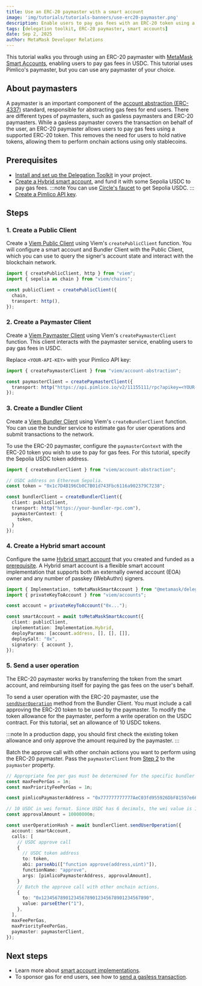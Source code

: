 ```yaml
---
title: Use an ERC-20 paymaster with a smart account
image: 'img/tutorials/tutorials-banners/use-erc20-paymaster.png'
description: Enable users to pay gas fees with an ERC-20 token using a smart account and paymaster.
tags: [delegation toolkit, ERC-20 paymaster, smart accounts]
date: Sep 2, 2025
author: MetaMask Developer Relations
---
```


This tutorial walks you through using an ERC-20 paymaster with [MetaMask Smart Accounts](/delegation-toolkit/concepts/smart-accounts), enabling users to pay gas fees in USDC.
This tutorial uses Pimlico's paymaster, but you can use any paymaster of your choice.

## About paymasters

A paymaster is an important component of the [account abstraction (ERC-4337)](/delegation-toolkit/concepts/smart-accounts) standard, responsible for abstracting gas fees for end users. 
There are different types of paymasters, such as gasless paymasters and ERC-20 paymasters. 
While a gasless paymaster covers the transaction on behalf of the user, an ERC-20 paymaster allows users to pay gas fees using a supported ERC-20 token.
This removes the need for users to hold native tokens, allowing them to perform onchain actions using only stablecoins.

## Prerequisites

- [Install and set up the Delegation Toolkit](/delegation-toolkit/get-started/install) in your project.
- [Create a Hybrid smart account](/delegation-toolkit/development/guides/smart-accounts/create-smart-account), and fund it with some Sepolia USDC to pay gas fees.
  :::note
  You can use [Circle's faucet](https://faucet.circle.com/) to get Sepolia USDC.
  :::
- [Create a Pimlico API key](https://docs.pimlico.io/guides/create-api-key#create-api-key).

## Steps

### 1. Create a Public Client

Create a [Viem Public Client](https://viem.sh/docs/clients/public) using Viem's `createPublicClient` function.
You will configure a smart account and Bundler Client with the Public Client, which you can use to query the signer's account state and interact with the blockchain network.

```typescript
import { createPublicClient, http } from "viem";
import { sepolia as chain } from "viem/chains";

const publicClient = createPublicClient({
  chain,
  transport: http(),
});
```

### 2. Create a Paymaster Client

Create a [Viem Paymaster Client](https://viem.sh/account-abstraction/clients/paymaster)
using Viem's `createPaymasterClient` function. This client interacts with the paymaster service, enabling users to pay gas fees in USDC.

Replace `<YOUR-API-KEY>` with your Pimlico API key:

```typescript
import { createPaymasterClient } from "viem/account-abstraction";

const paymasterClient = createPaymasterClient({
  transport: http("https://api.pimlico.io/v2/11155111/rpc?apikey=<YOUR-API-KEY>"),
});
```

### 3. Create a Bundler Client

Create a [Viem Bundler Client](https://viem.sh/account-abstraction/clients/bundler) using Viem's `createBundlerClient` function. You can use the bundler service to estimate gas for user operations and submit transactions to the network.

To use the ERC-20 paymaster, configure the `paymasterContext` with the ERC-20 token you wish to use to pay for gas fees.
For this tutorial, specify the Sepolia USDC token address.

```typescript
import { createBundlerClient } from "viem/account-abstraction";

// USDC address on Ethereum Sepolia.
const token = "0x1c7D4B196Cb0C7B01d743Fbc6116a902379C7238";

const bundlerClient = createBundlerClient({
  client: publicClient,
  transport: http("https://your-bundler-rpc.com"),
  paymasterContext: {
    token,
  }
});
```

### 4. Create a Hybrid smart account

Configure the same [Hybrid smart account](/delegation-toolkit/development/guides/smart-accounts/create-smart-account/#create-a-hybrid-smart-account) that you created and funded as a [prerequisite](#prerequisites).
A Hybrid smart account is a flexible smart account implementation that supports both an externally owned account (EOA) owner and any number of passkey (WebAuthn) signers.

```typescript
import { Implementation, toMetaMaskSmartAccount } from "@metamask/delegation-toolkit";
import { privateKeyToAccount } from "viem/accounts";

const account = privateKeyToAccount("0x...");

const smartAccount = await toMetaMaskSmartAccount({
  client: publicClient,
  implementation: Implementation.Hybrid,
  deployParams: [account.address, [], [], []],
  deploySalt: "0x",
  signatory: { account },
});
```

### 5. Send a user operation

The ERC-20 paymaster works by transferring the token from the smart account, and reimbursing itself for paying the gas fees on the user's behalf.

To send a user operation with the ERC-20 paymaster, use the [`sendUserOperation`](https://viem.sh/account-abstraction/actions/bundler/sendUserOperation) method from the Bundler Client.
You must include a call approving the ERC-20 token to be used by the paymaster.
To modify the token allowance for the paymaster, perform a write operation on the USDC contract.
For this tutorial, set an allowance of 10 USDC tokens.

:::note
In a production dapp, you should first check the existing token allowance and only approve the amount required by the paymaster.
:::

Batch the approve call with other onchain actions you want to perform using the ERC-20 paymaster.
Pass the `paymasterClient` from [Step 2](#2-create-a-paymaster-client) to the `paymaster` property.

```typescript
// Appropriate fee per gas must be determined for the specific bundler being used.
const maxFeePerGas = 1n;
const maxPriorityFeePerGas = 1n;

const pimlicoPaymasterAddress = "0x777777777777AeC03fd955926DbF81597e66834C";

// 10 USDC in wei format. Since USDC has 6 decimals, the wei value is 10 * 10^6.
const approvalAmount = 10000000n;

const userOperationHash = await bundlerClient.sendUserOperation({
  account: smartAccount,
  calls: [
    // USDC approve call
    {
      // USDC token address
      to: token,
      abi: parseAbi(["function approve(address,uint)"]),
      functionName: "approve",
      args: [pimlicoPaymasterAddress, approvalAmount],
    }
    // Batch the approve call with other onchain actions.
    {
      to: "0x1234567890123456789012345678901234567890",
      value: parseEther("1"),
    },
  ],
  maxFeePerGas,
  maxPriorityFeePerGas,
  paymaster: paymasterClient,
});
```

## Next steps

- Learn more about [smart account implementations](/delegation-toolkit/development/guides/smart-accounts/create-smart-account).
- To sponsor gas for end users, see how to [send a gasless transaction](/delegation-toolkit/development/guides/smart-accounts/send-gasless-transaction).
